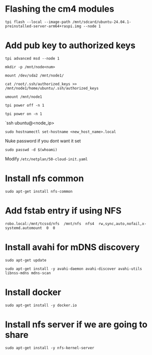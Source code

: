 # Flashing the cm4 modules

`tpi flash --local --image-path /mnt/sdcard/ubuntu-24.04.1-preinstalled-server-arm64+raspi.img --node 1`

# Add pub key to authorized keys

`tpi advanced msd --node 1`

`mkdir -p /mnt/node<num>`

`mount /dev/sda2 /mnt/node1/`

`cat /root/.ssh/authorized_keys >> /mnt/node1/home/ubuntu/.ssh/authorized_keys`

`umount /mnt/node1`

`tpi power off -n 1`

`tpi power on -n 1`

`ssh ubuntu@<node_ip>

`sudo hostnamectl set-hostname <new_host_name>.local`

Nuke password if you dont want it set

`sudo passwd -d $(whoami)`

Modify `/etc/netplan/50-cloud-init.yaml`

# Install nfs common

`sudo apt-get install nfs-common`

# Add fstab entry if using NFS

`robo.local:/mnt/tcssd/nfs  /mnt/nfs  nfs4  rw,sync,auto,nofail,x-systemd.automount  0  0`

# Install avahi for mDNS discovery

`sudo apt-get update`

`sudo apt-get install -y avahi-daemon avahi-discover avahi-utils libnss-mdns mdns-scan`

# Install docker

`sudo apt-get install -y docker.io`

# Install nfs server if we are going to share

`sudo apt-get install -y nfs-kernel-server`
